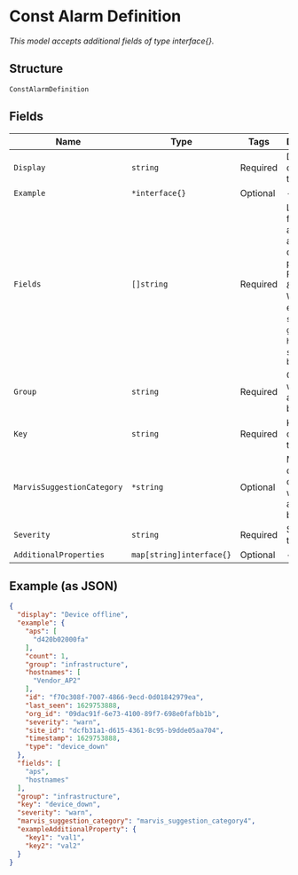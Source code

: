 
# Const Alarm Definition

*This model accepts additional fields of type interface{}.*

## Structure

`ConstAlarmDefinition`

## Fields

| Name | Type | Tags | Description |
|  --- | --- | --- | --- |
| `Display` | `string` | Required | Description of the alarm type |
| `Example` | `*interface{}` | Optional | - |
| `Fields` | `[]string` | Required | List of fields available in an alarm details payload (in REST APIs & Webhooks); e.g. `aps`, `switches`, `gateways`, `hostnames`, `ssids`, `bssids` |
| `Group` | `string` | Required | Group to which the alarm belongs |
| `Key` | `string` | Required | Key name of the alarm type |
| `MarvisSuggestionCategory` | `*string` | Optional | Marvis defined category to which the alarm belongs |
| `Severity` | `string` | Required | Severity of the alarm |
| `AdditionalProperties` | `map[string]interface{}` | Optional | - |

## Example (as JSON)

```json
{
  "display": "Device offline",
  "example": {
    "aps": [
      "d420b02000fa"
    ],
    "count": 1,
    "group": "infrastructure",
    "hostnames": [
      "Vendor_AP2"
    ],
    "id": "f70c308f-7007-4866-9ecd-0d01842979ea",
    "last_seen": 1629753888,
    "org_id": "09dac91f-6e73-4100-89f7-698e0fafbb1b",
    "severity": "warn",
    "site_id": "dcfb31a1-d615-4361-8c95-b9dde05aa704",
    "timestamp": 1629753888,
    "type": "device_down"
  },
  "fields": [
    "aps",
    "hostnames"
  ],
  "group": "infrastructure",
  "key": "device_down",
  "severity": "warn",
  "marvis_suggestion_category": "marvis_suggestion_category4",
  "exampleAdditionalProperty": {
    "key1": "val1",
    "key2": "val2"
  }
}
```

